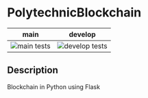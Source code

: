 # PolytechnicBlockchain

| main                                                                                                              | develop                                                                                                           |
|-------------------------------------------------------------------------------------------------------------------|-------------------------------------------------------------------------------------------------------------------|
| ![`main` tests](https://github.com/iTteruya/polychain/actions/workflows/pipeline.yml/badge.svg?branch=main)       | ![`develop` tests](https://github.com/iTteruya/polychain/actions/workflows/pipeline.yml/badge.svg?branch=develop) |
## Description
Blockchain in Python using Flask